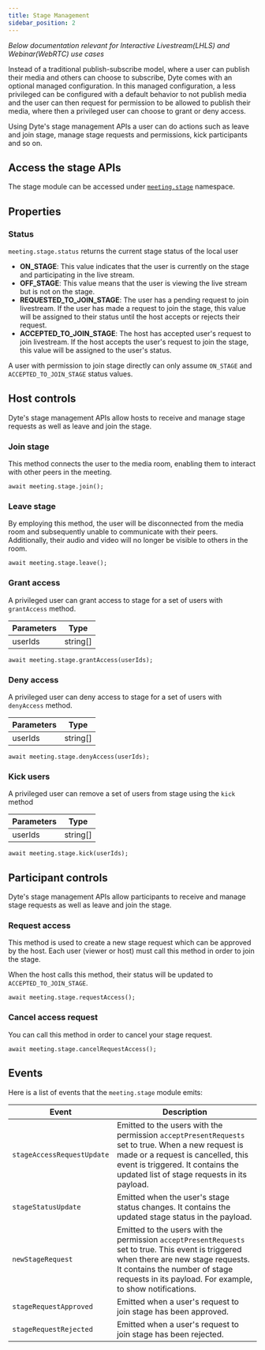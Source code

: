 ```yaml
---
title: Stage Management
sidebar_position: 2
---
```


_Below documentation relevant for Interactive Livestream(LHLS) and Webinar(WebRTC) use cases_

Instead of a traditional publish-subscribe model, where a user can publish their media and others can choose to subscribe, Dyte comes with an optional managed configuration.
In this managed configuration, a less privileged can be configured with a default behavior to not publish media and the user can then request for permission to be allowed to publish their media, where then a privileged user can choose to grant or deny access.

Using Dyte's stage management APIs a user can do actions such as leave and join stage, manage stage requests and permissions, kick participants and so on.

## Access the stage APIs

The stage module can be accessed under [`meeting.stage`](/react-web-core/reference/DyteStage) namespace.

## Properties

### Status

`meeting.stage.status` returns the current stage status of the local user

- **ON_STAGE**: This value indicates that the user is currently on the stage and participating in the live stream.
- **OFF_STAGE**: This value means that the user is viewing the live stream but is not on the stage.
- **REQUESTED_TO_JOIN_STAGE**: The user has a pending request to join livestream. If the user has made a request to join the stage, this value will be assigned to their status until the host accepts or rejects their request.
- **ACCEPTED_TO_JOIN_STAGE**: The host has accepted user's request to join livestream. If the host accepts the user's request to join the stage, this value will be assigned to the user's status.

A user with permission to join stage directly can only assume `ON_STAGE` and `ACCEPTED_TO_JOIN_STAGE` status values.

## Host controls

Dyte's stage management APIs allow hosts to receive and manage stage requests as well as leave and join the stage.

### Join stage

This method connects the user to the media room, enabling them to interact with other peers in the meeting.

`await meeting.stage.join();`

### Leave stage

By employing this method, the user will be disconnected from the media room and subsequently unable to communicate with their peers. Additionally, their audio and video will no longer be visible to others in the room.

`await meeting.stage.leave();`

### Grant access

A privileged user can grant access to stage for a set of users with `grantAccess` method.

| **Parameters** | **Type** |
| -------------- | -------- |
| userIds        | string[] |

`await meeting.stage.grantAccess(userIds);`

### Deny access

A privileged user can deny access to stage for a set of users with `denyAccess` method.

| **Parameters** | **Type** |
| -------------- | -------- |
| userIds        | string[] |

`await meeting.stage.denyAccess(userIds);`

### Kick users

A privileged user can remove a set of users from stage using the `kick` method

| **Parameters** | **Type** |
| -------------- | -------- |
| userIds        | string[] |

`await meeting.stage.kick(userIds);`

## Participant controls

Dyte's stage management APIs allow participants to receive and manage stage requests as well as leave and join the stage.

### Request access

This method is used to create a new stage request which can be approved by the host. Each user (viewer or host) must call this method in order to join the stage.

When the host calls this method, their status will be updated to `ACCEPTED_TO_JOIN_STAGE`.

`await meeting.stage.requestAccess();`

### Cancel access request

You can call this method in order to cancel your stage request.

`await meeting.stage.cancelRequestAccess();`

## Events

Here is a list of events that the `meeting.stage` module emits:

| **Event**                  | **Description**                                                                                                                                                                                                                       |
| -------------------------- | ------------------------------------------------------------------------------------------------------------------------------------------------------------------------------------------------------------------------------------- |
| `stageAccessRequestUpdate` | Emitted to the users with the permission `acceptPresentRequests` set to true. When a new request is made or a request is cancelled, this event is triggered. It contains the updated list of stage requests in its payload.           |
| `stageStatusUpdate`        | Emitted when the user's stage status changes. It contains the updated stage status in the payload.                                                                                                                                    |
| `newStageRequest`          | Emitted to the users with the permission `acceptPresentRequests` set to true. This event is triggered when there are new stage requests. It contains the number of stage requests in its payload. For example, to show notifications. |
| `stageRequestApproved`     | Emitted when a user's request to join stage has been approved.                                                                                                                                                                        |
| `stageRequestRejected`     | Emitted when a user's request to join stage has been rejected.                                                                                                                                                                        |

<head>
  <title>Web Core Stage Management</title>
</head>
